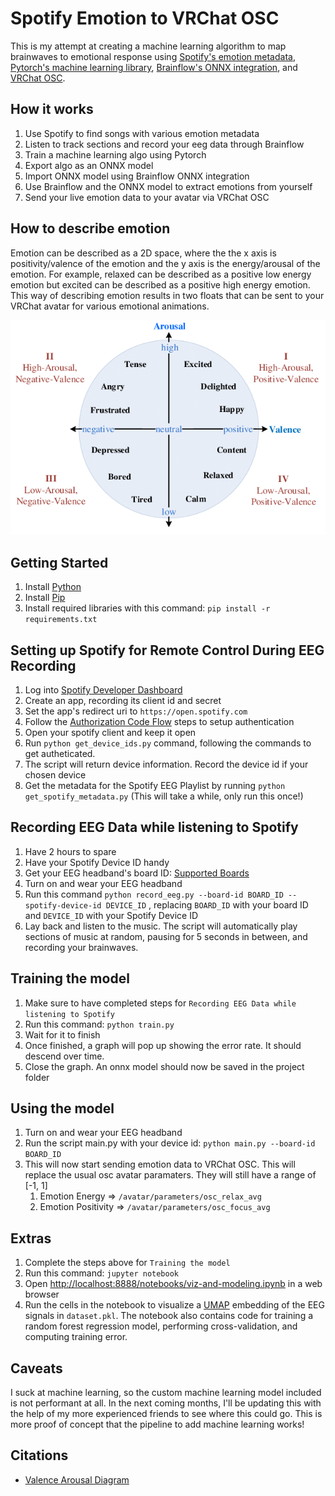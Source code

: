 # Spotify Emotion to VRChat OSC

This is my attempt at creating a machine learning algorithm to map brainwaves to emotional response using [Spotify's emotion metadata](https://developer.spotify.com/documentation/web-api/reference/#/operations/get-audio-features), [Pytorch's machine learning library](https://pytorch.org), [Brainflow's ONNX integration](https://brainflow.org/2022-06-09-onnx/), and [VRChat OSC](https://hello.vrchat.com/blog/vrchat-osc-for-avatars).

## How it works

1. Use Spotify to find songs with various emotion metadata
2. Listen to track sections and record your eeg data through Brainflow
3. Train a machine learning algo using Pytorch
4. Export algo as an ONNX model
5. Import ONNX model using Brainflow ONNX integration
6. Use Brainflow and the ONNX model to extract emotions from yourself
7. Send your live emotion data to your avatar via VRChat OSC

## How to describe emotion

Emotion can be described as a 2D space, where the the x axis is positivity/valence of the emotion and the y axis is the energy/arousal of the emotion.
For example, relaxed can be described as a positive low energy emotion but excited can be described as a positive high energy emotion. This way of describing emotion results in two floats that can be sent to your VRChat avatar for various emotional animations.

![Valence Arousal Diagram](Two-dimensional-valence-arousal-space.png)

## Getting Started

1. Install [Python](https://www.python.org/downloads/)
2. Install [Pip](https://pip.pypa.io/en/stable/installation/)
3. Install required libraries with this command: `pip install -r requirements.txt`

## Setting up Spotify for Remote Control During EEG Recording

1. Log into [Spotify Developer Dashboard](https://developer.spotify.com/dashboard/login)
2. Create an app, recording its client id and secret
3. Set the app's redirect uri to `https://open.spotify.com`
4. Follow the [Authorization Code Flow](https://spotipy.readthedocs.io/en/master/#authorization-code-flow) steps to setup authentication
5. Open your spotify client and keep it open
6. Run `python get_device_ids.py` command, following the commands to get autheticated.
7. The script will return device information. Record the device id if your chosen device
8. Get the metadata for the Spotify EEG Playlist by running `python get_spotify_metadata.py` (This will take a while, only run this once!)

## Recording EEG Data while listening to Spotify

1. Have 2 hours to spare
2. Have your Spotify Device ID handy
3. Get your EEG headband's board ID: [Supported Boards](https://brainflow.readthedocs.io/en/stable/SupportedBoards.html)
4. Turn on and wear your EEG headband
5. Run this command `python record_eeg.py --board-id BOARD_ID --spotify-device-id DEVICE_ID` , replacing `BOARD_ID` with your board ID and `DEVICE_ID` with your Spotify Device ID
6. Lay back and listen to the music. The script will automatically play sections of music at random, pausing for 5 seconds in between, and recording your brainwaves.

## Training the model

1. Make sure to have completed steps for `Recording EEG Data while listening to Spotify` 
2. Run this command: `python train.py`
3. Wait for it to finish
4. Once finished, a graph will pop up showing the error rate. It should descend over time. 
5. Close the graph. An onnx model should now be saved in the project folder

## Using the model

1. Turn on and wear your EEG headband
2. Run the script main.py with your device id: `python main.py --board-id BOARD_ID`
3. This will now start sending emotion data to VRChat OSC. This will replace the usual osc avatar paramaters. They will still have a range of [-1, 1]
   1. Emotion Energy => `/avatar/parameters/osc_relax_avg`
   2. Emotion Positivity => `/avatar/parameters/osc_focus_avg`

## Extras

1. Complete the steps above for `Training the model`
2. Run this command: `jupyter notebook`
3. Open [http://localhost:8888/notebooks/viz-and-modeling.ipynb](http://localhost:8888/notebooks/viz-and-modeling.ipynb) in a web browser
4. Run the cells in the notebook to visualize a [UMAP](https://arxiv.org/abs/1802.03426) embedding of the EEG signals in `dataset.pkl`. The notebook also contains code for training a random forest regression model, performing cross-validation, and computing training error. 

## Caveats

I suck at machine learning, so the custom machine learning model included is not performant at all. In the next coming months, I'll be updating this with the help of my more experienced friends to see where this could go. This is more proof of concept that the pipeline to add machine learning works!

## Citations
- [Valence Arousal Diagram](https://www.researchgate.net/figure/Two-dimensional-valence-arousal-space_fig1_304124018)
